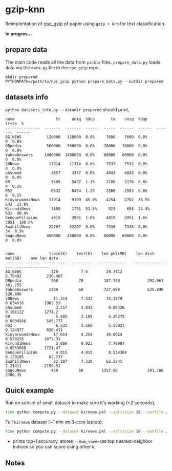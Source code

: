 # gzip-knn

Reimplentation of [npc_gzip](https://github.com/bazingagin/npc_gzip) of paper using `gzip + knn` for text classification.

**In progres...**

## prepare data

The main code reads all the data from `pickle` files.  `prepare_data.py` loads data via the `data.py` file in the `npc_gzip` repo.

```
mkdir prepared
PYTHONPATH=/path/to/npc_gzip python prepare_data.py --outdir prepared
```

## datasets info

`python datasets_info.py --datadir prepared` should print,

```
name                  tr     uniq  %dup       te    uniq  %dup      tr+te  %
---------------  -------  -------  ------  -----  ------  ------  -------  ------
AG_NEWS           120000   120000  0.0%     7600    7600  0.0%          0  0.0%
DBpedia           560000   560000  0.0%    70000   70000  0.0%          0  0.0%
YahooAnswers     1400000  1400000  0.0%    60000   60000  0.0%          0  0.0%
20News             11314    11314  0.0%     7532    7532  0.0%          0  0.0%
ohsumed             3357     3357  0.0%     4043    4043  0.0%          0  0.0%
R8                  5485     5427  1.1%     2189    2176  0.6%          4  0.2%
R52                 6532     6454  1.2%     2568    2553  0.6%          6  0.2%
KinyarwandaNews    17014     9199  45.9%    4254    2702  36.5%       643  23.8%
KirundiNews         3689     1791  51.5%     923     698  24.4%       631  90.4%
DengueFilipino      4015     3951  1.6%     4015    3951  1.6%       3951  100.0%
SwahiliNews        22207    22207  0.0%     7338    7338  0.0%         34  0.5%
SogouNews         450000   450000  0.0%    60000   60000  0.0%          0  0.0%


name               train(K)    test(K)    len pkl(MB)    len dist mat(GB)    ave len data
---------------  ----------  ---------  -------------  ------------------  --------------
AG_NEWS             120          7.6        29.7412             6.79493           236.407
DBpedia             560         70         187.748            292.063             301.255
YahooAnswers       1400         60         737.988            625.849             520.806
20News               11.314      7.532      34.3779             0.634916         1902.53
ohsumed               3.357      4.043       9.06426            0.101122         1274.2
R8                    5.485      2.189       4.35275            0.0894566         585.777
R52                   6.532      2.568       5.55023            0.124977          630.411
KinyarwandaNews      17.014      4.254      39.0024             0.539255         1872.31
KirundiNews           3.689      0.923       7.79987            0.0253688        1721.47
DengueFilipino        4.015      4.015       0.534384           0.120105           62.737
SwahiliNews          22.207      7.338      62.5241             1.21411          2196.51
SogouNews           450         60        1357.86             201.166            2780.35
```

## Quick example

Run on subset of small dataset to make sure it's working (<2 seconds),

```bash
time python compute.py --dataset kirnews.pkl --splitsize 10 --outfile /tmp/nn_kirnews.pkl --limit_train 250 --limit_test 50
```

Full `kirnews` dataset (~1 min on 8-core laptop):

```bash
time python compute.py --dataset kirnews.pkl --splitsize 10 --outfile /tmp/nn_kirnews.pkl --limit_train 250 --limit_test 50
```

* prints top-1 accuracy, stores `--num_save=100` top nearest-neighbor indices so you can score using other `k`.

## Notes

